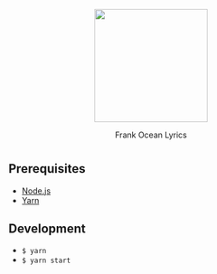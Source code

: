 <div align="center">
  <p>
    <img src="https://external-content.duckduckgo.com/iu/?u=https%3A%2F%2Fi.imgur.com%2FBfq2JDt.png&f=1&nofb=1" width="200"/>
  </p>

  <p>Frank Ocean Lyrics</p>
</div>

# 

## Prerequisites

- [Node.js](https://nodejs.org/en)
- [Yarn](https://yarnpkg.com)

## Development

- `$ yarn`
- `$ yarn start`
